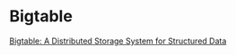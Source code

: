 # Bigtable
[Bigtable: A Distributed Storage System for Structured Data](https://static.googleusercontent.com/media/research.google.com/zh-CN//archive/bigtable-osdi06.pdf)